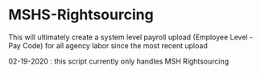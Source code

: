 # MSHS-Rightsourcing
This will ultimately create a system level payroll upload (Employee Level - Pay Code) for all agency labor since the most recent upload

02-19-2020 : this script currently only handles MSH Rightsourcing 